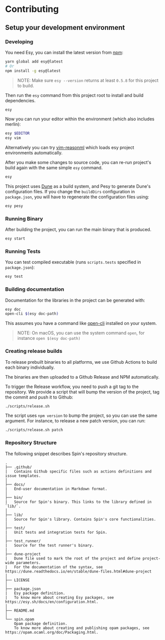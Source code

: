 # Contributing

## Setup your development environment

### Developing

You need Esy, you can install the latest version from [npm](https://npmjs.com):

```bash
yarn global add esy@latest
# Or
npm install -g esy@latest
```

> NOTE: Make sure `esy --version` returns at least `0.5.8` for this project to build.

Then run the `esy` command from this project root to install and build dependencies.

```bash
esy
```

Now you can run your editor within the environment (which also includes merlin):

```bash
esy $EDITOR
esy vim
```

Alternatively you can try [vim-reasonml](https://github.com/jordwalke/vim-reasonml)
which loads esy project environments automatically.

After you make some changes to source code, you can re-run project's build
again with the same simple `esy` command.

```bash
esy
```

This project uses [Dune](https://dune.build/) as a build system, and Pesy to generate Dune's configuration files. If you change the `buildDirs` configuration in `package.json`, you will have to regenerate the configuration files using:

```bash
esy pesy
```

### Running Binary

After building the project, you can run the main binary that is produced.

```bash
esy start
```

### Running Tests

You can test compiled executable (runs `scripts.tests` specified in `package.json`):

```bash
esy test
```

### Building documentation

Documentation for the libraries in the project can be generated with:

```bash
esy doc
open-cli $(esy doc-path)
```

This assumes you have a command like [open-cli](https://github.com/sindresorhus/open-cli) installed on your system.

> NOTE: On macOS, you can use the system command `open`, for instance `open $(esy doc-path)`

### Creating release builds

To release prebuilt binaries to all platforms, we use Github Actions to build each binary individually.

The binaries are then uploaded to a Github Release and NPM automatically.

To trigger the Release workflow, you need to push a git tag to the repository.
We provide a script that will bump the version of the project, tag the commit and push it to Github:

```bash
./scripts/release.sh
```

The script uses `npm version` to bump the project, so you can use the same argument.
For instance, to release a new patch version, you can run:

```bash
./scripts/release.sh patch
```

### Repository Structure

The following snippet describes Spin's repository structure.

```text
.
├── .github/
|   Contains Github specific files such as actions definitions and issue templates.
│
├── docs/
|   End-user documentation in Markdown format.
│
├── bin/
|   Source for Spin's binary. This links to the library defined in `lib/`.
│
├── lib/
|   Source for Spin's library. Contains Spin's core functionalities.
│
├── test/
|   Unit tests and integration tests for Spin.
│
├── test_runner/
|   Source for the test runner's binary.
|
├── dune-project
|   Dune file used to mark the root of the project and define project-wide parameters.
|   For the documentation of the syntax, see https://dune.readthedocs.io/en/stable/dune-files.html#dune-project
│
├── LICENSE
│
├── package.json
|   Esy package definition.
|   To know more about creating Esy packages, see https://esy.sh/docs/en/configuration.html.
│
├── README.md
│
└── spin.opam
    Opam package definition.
    To know more about creating and publishing opam packages, see https://opam.ocaml.org/doc/Packaging.html.
```
